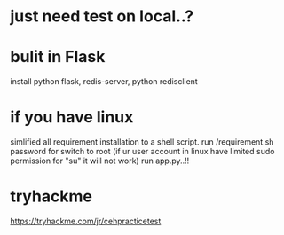 # just need test on local..?
# bulit in Flask 
install python flask, redis-server, python redisclient

# if you have linux
simlified all requirement installation to a shell script.
run /requirement.sh
password for switch to root
(if ur user account in linux have limited sudo permission for "su" it will not work)
run app.py..!!

# tryhackme
https://tryhackme.com/jr/cehpracticetest
